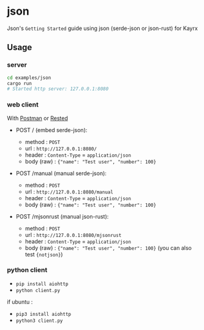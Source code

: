 # json

Json's `Getting Started` guide using json (serde-json or json-rust) for Kayrx

## Usage

### server

```bash
cd examples/json
cargo run
# Started http server: 127.0.0.1:8080
```

### web client

With [Postman](https://www.getpostman.com/) or [Rested](moz-extension://60daeb1c-5b1b-4afd-9842-0579ed34dfcb/dist/index.html)

- POST / (embed serde-json):

  - method : ``POST``
  - url : ``http://127.0.0.1:8080/``
  - header : ``Content-Type`` = ``application/json``
  - body (raw) : ``{"name": "Test user", "number": 100}``

- POST /manual (manual serde-json):

  - method : ``POST``
  - url : ``http://127.0.0.1:8080/manual``
  - header : ``Content-Type`` = ``application/json``
  - body (raw) : ``{"name": "Test user", "number": 100}``

- POST /mjsonrust (manual json-rust):

  - method : ``POST``
  - url : ``http://127.0.0.1:8080/mjsonrust``
  - header : ``Content-Type`` = ``application/json``
  - body (raw) : ``{"name": "Test user", "number": 100}`` (you can also test ``{notjson}``)

### python client

- ``pip install aiohttp``
- ``python client.py``

if ubuntu :

- ``pip3 install aiohttp``
- ``python3 client.py``
